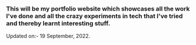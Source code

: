### This will be my portfolio website which showcases all the work I've done and all the crazy experiments in tech that I've tried and thereby learnt interesting stuff.

Updated on:- 19 September, 2022.